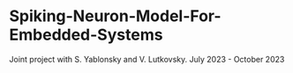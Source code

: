 # Spiking-Neuron-Model-For-Embedded-Systems
Joint project with S. Yablonsky and V. Lutkovsky. July 2023 - October 2023

